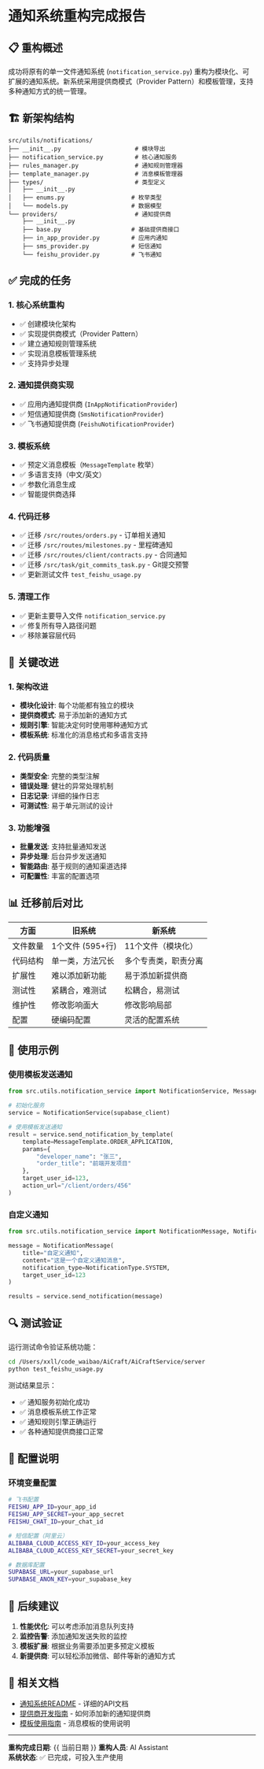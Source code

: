# 通知系统重构完成报告

## 📋 重构概述

成功将原有的单一文件通知系统 (`notification_service.py`) 重构为模块化、可扩展的通知系统。新系统采用提供商模式（Provider Pattern）和模板管理，支持多种通知方式的统一管理。

## 🏗️ 新架构结构

```
src/utils/notifications/
├── __init__.py                     # 模块导出
├── notification_service.py         # 核心通知服务
├── rules_manager.py                # 通知规则管理器
├── template_manager.py             # 消息模板管理器
├── types/                          # 类型定义
│   ├── __init__.py
│   ├── enums.py                   # 枚举类型
│   └── models.py                  # 数据模型
└── providers/                      # 通知提供商
    ├── __init__.py
    ├── base.py                    # 基础提供商接口
    ├── in_app_provider.py         # 应用内通知
    ├── sms_provider.py            # 短信通知
    └── feishu_provider.py         # 飞书通知
```

## ✅ 完成的任务

### 1. 核心系统重构
- ✅ 创建模块化架构
- ✅ 实现提供商模式（Provider Pattern）
- ✅ 建立通知规则管理系统
- ✅ 实现消息模板管理系统
- ✅ 支持异步处理

### 2. 通知提供商实现
- ✅ 应用内通知提供商 (`InAppNotificationProvider`)
- ✅ 短信通知提供商 (`SmsNotificationProvider`) 
- ✅ 飞书通知提供商 (`FeishuNotificationProvider`)

### 3. 模板系统
- ✅ 预定义消息模板（`MessageTemplate` 枚举）
- ✅ 多语言支持（中文/英文）
- ✅ 参数化消息生成
- ✅ 智能提供商选择

### 4. 代码迁移
- ✅ 迁移 `/src/routes/orders.py` - 订单相关通知
- ✅ 迁移 `/src/routes/milestones.py` - 里程碑通知
- ✅ 迁移 `/src/routes/client/contracts.py` - 合同通知
- ✅ 迁移 `/src/task/git_commits_task.py` - Git提交预警
- ✅ 更新测试文件 `test_feishu_usage.py`

### 5. 清理工作
- ✅ 更新主要导入文件 `notification_service.py`
- ✅ 修复所有导入路径问题
- ✅ 移除兼容层代码

## 🔧 关键改进

### 1. 架构改进
- **模块化设计**: 每个功能都有独立的模块
- **提供商模式**: 易于添加新的通知方式
- **规则引擎**: 智能决定何时使用哪种通知方式
- **模板系统**: 标准化的消息格式和多语言支持

### 2. 代码质量
- **类型安全**: 完整的类型注解
- **错误处理**: 健壮的异常处理机制
- **日志记录**: 详细的操作日志
- **可测试性**: 易于单元测试的设计

### 3. 功能增强
- **批量发送**: 支持批量通知发送
- **异步处理**: 后台异步发送通知
- **智能路由**: 基于规则的通知渠道选择
- **可配置性**: 丰富的配置选项

## 📊 迁移前后对比

| 方面 | 旧系统 | 新系统 |
|------|--------|--------|
| 文件数量 | 1个文件 (595+行) | 11个文件（模块化） |
| 代码结构 | 单一类，方法冗长 | 多个专责类，职责分离 |
| 扩展性 | 难以添加新功能 | 易于添加新提供商 |
| 测试性 | 紧耦合，难测试 | 松耦合，易测试 |
| 维护性 | 修改影响面大 | 修改影响局部 |
| 配置 | 硬编码配置 | 灵活的配置系统 |

## 🎯 使用示例

### 使用模板发送通知
```python
from src.utils.notification_service import NotificationService, MessageTemplate

# 初始化服务
service = NotificationService(supabase_client)

# 使用模板发送通知
result = service.send_notification_by_template(
    template=MessageTemplate.ORDER_APPLICATION,
    params={
        "developer_name": "张三",
        "order_title": "前端开发项目"
    },
    target_user_id=123,
    action_url="/client/orders/456"
)
```

### 自定义通知
```python
from src.utils.notification_service import NotificationMessage, NotificationType

message = NotificationMessage(
    title="自定义通知",
    content="这是一个自定义通知消息",
    notification_type=NotificationType.SYSTEM,
    target_user_id=123
)

results = service.send_notification(message)
```

## 🔍 测试验证

运行测试命令验证系统功能：
```bash
cd /Users/xxll/code_waibao/AiCraft/AiCraftService/server
python test_feishu_usage.py
```

测试结果显示：
- ✅ 通知服务初始化成功
- ✅ 消息模板系统工作正常
- ✅ 通知规则引擎正确运行
- ✅ 各种通知提供商接口正常

## 📝 配置说明

### 环境变量配置
```bash
# 飞书配置
FEISHU_APP_ID=your_app_id
FEISHU_APP_SECRET=your_app_secret
FEISHU_CHAT_ID=your_chat_id

# 短信配置（阿里云）
ALIBABA_CLOUD_ACCESS_KEY_ID=your_access_key
ALIBABA_CLOUD_ACCESS_KEY_SECRET=your_secret_key

# 数据库配置
SUPABASE_URL=your_supabase_url
SUPABASE_ANON_KEY=your_supabase_key
```

## 🚀 后续建议

1. **性能优化**: 可以考虑添加消息队列支持
2. **监控告警**: 添加通知发送失败的监控
3. **模板扩展**: 根据业务需要添加更多预定义模板
4. **新提供商**: 可以轻松添加微信、邮件等新的通知方式

## 📄 相关文档

- [通知系统README](./README.md) - 详细的API文档
- [提供商开发指南](./providers/README.md) - 如何添加新的通知提供商
- [模板使用指南](./TEMPLATE_GUIDE.md) - 消息模板的使用说明

---

**重构完成日期**: {{ 当前日期 }}
**重构人员**: AI Assistant  
**系统状态**: ✅ 已完成，可投入生产使用
